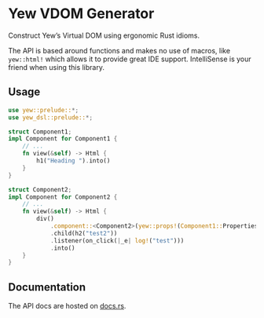 # Yew VDOM Generator

Construct Yew’s Virtual DOM using ergonomic Rust idioms.

The API is based around functions and makes no use of macros, like `yew::html!` which allows it to provide great 
IDE support. IntelliSense is your friend when using this library.

## Usage

```rust
use yew::prelude::*;
use yew_dsl::prelude::*;

struct Component1;
impl Component for Component1 {
    // ...
    fn view(&self) -> Html {
        h1("Heading ").into()
    }
}

struct Component2;
impl Component for Component2 {
    // ...
    fn view(&self) -> Html {
        div()
            .component::<Component2>(yew::props!(Component1::Properties {}))
            .child(h2("test2"))
            .listener(on_click(|_e| log!("test")))
            .into()
    }
}
```

## Documentation

The API docs are hosted on [docs.rs](https://docs.rs/yew-dsl). 
